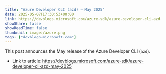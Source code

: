 ```yaml
---
title: "Azure Developer CLI (azd) – May 2025"
date: 2025-05-07T17:30:53+00:00
link: https://devblogs.microsoft.com/azure-sdk/azure-developer-cli-azd-may-2025
showShare: false
showReadTime: false
thumbnail: images/azure.png
tags: ["devblogs.microsoft.com"]
---
```

This post announces the May release of the Azure Developer CLI (`azd`).

- Link to article: https://devblogs.microsoft.com/azure-sdk/azure-developer-cli-azd-may-2025